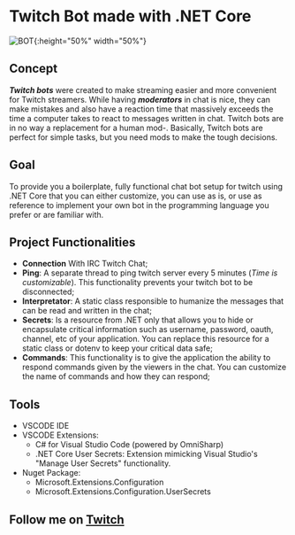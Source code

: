 # Twitch Bot made with .NET Core

![BOT](https://github.com/rsaz/TwitchBot/blob/master/bot.jpg){:height="50%" width="50%"}

## Concept

**_Twitch bots_** were created to make streaming easier and more convenient for Twitch streamers. While having **_moderators_** in chat is nice, they can make mistakes and also have a reaction time that massively exceeds the time a computer takes to react to messages written in chat. Twitch bots are in no way a replacement for a human mod-. Basically, Twitch bots are perfect for simple tasks, but you need mods to make the tough decisions.

## Goal

To provide you a boilerplate, fully functional chat bot setup for twitch using .NET Core that you can either customize, you can use as is, or use as reference to implement your own bot in the programming language you prefer or are familiar with.

## Project Functionalities

- **Connection** With IRC Twitch Chat;
- **Ping**: A separate thread to ping twitch server every 5 minutes (_Time is customizable_). This functionality prevents your twitch bot to be disconnected;
- **Interpretator**: A static class responsible to humanize the messages that can be read and written in the chat;
- **Secrets**: Is a resource from .NET only that allows you to hide or encapsulate critical information such as username, password, oauth, channel, etc of your application. You can replace this resource for a static class or dotenv to keep your critical data safe;
- **Commands**: This functionality is to give the application the ability to respond commands given by the viewers in the chat. You can customize the name of commands and how they can respond;

## Tools

- VSCODE IDE
- VSCODE Extensions:
  - C# for Visual Studio Code (powered by OmniSharp)
  - .NET Core User Secrets: Extension mimicking Visual Studio's "Manage User Secrets" functionality.
- Nuget Package:
  - Microsoft.Extensions.Configuration
  - Microsoft.Extensions.Configuration.UserSecrets

## Follow me on [Twitch](https://www.twitch.tv/id_akira)
